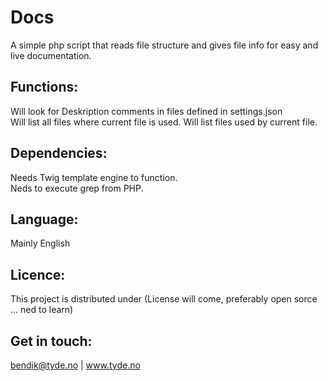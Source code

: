 # Docs
A simple php script that reads file structure and gives file info for easy and live documentation. 

## Functions:
Will look for Deskription comments in files defined in settings.json  
Will list all files where current file is used.
Will list files used by current file.

## Dependencies:
Needs Twig template engine to function.  
Neds to execute grep from PHP.

## Language:
Mainly English

## Licence:
This project is distributed under (License will come, preferably open sorce ... ned to learn)

## Get in touch:
bendik@tyde.no  |  www.tyde.no
